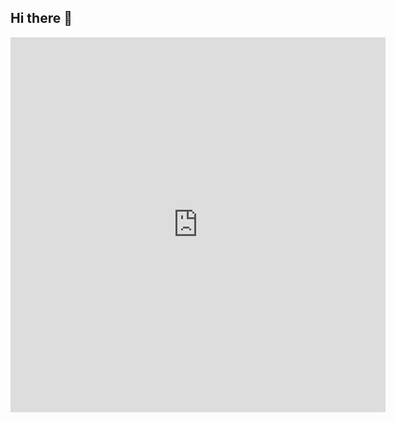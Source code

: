 ## Hi there 👋

<iframe width="600" height="600" src="https://ionicabizau.github.io/github-profile-languages/api.html?BogdanSavianu" frameborder="0"></iframe>

